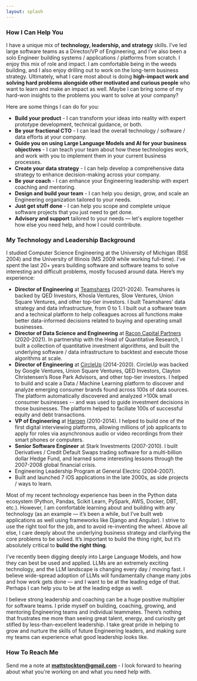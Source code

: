 ```yaml
---
layout: splash
---
```


### How I Can Help You

I have a unique mix of **technology, leadership, and strategy** skills. I’ve led large software teams as a Director/VP of Engineering, and I’ve also been a solo Engineer building systems / applications / platforms from scratch. I enjoy this mix of role and impact. I am comfortable being in the weeds building, and I also enjoy drilling out to work on the long-term business strategy. Ultimately, what I care most about is doing **high-impact work and solving hard problems alongside other motivated and curious people** who want to learn and make an impact as well. Maybe I can bring some of my hard-won insights to the problems you want to solve at your company?

Here are some things I can do for you:

- **Build your product** - I can transform your ideas into reality with expert prototype development, technical guidance, or both.
- **Be your fractional CTO** - I can lead the overall technology / software / data efforts at your company.
- **Guide you on using Large Language Models and AI for your business objectives** - I can teach your team about how these technologies work, and work with you to implement them in your current business processes.
- **Create your data strategy** - I can help develop a comprehensive data strategy to enhance decision-making across your company. 
- **Be your coach** - I can enhance your Engineering leadership with expert coaching and mentoring.
- **Design and build your team** - I can help you design, grow, and scale an Engineering organization tailored to your needs.
- **Just get stuff done** - I can help you scope and complete unique software projects that you just need to get done.
- **Advisory and support** tailored to your needs — let's explore together how else you need help, and how I could contribute.

### My Technology and Leadership Background

I studied Computer Science Engineering at the University of Michigan (BSE 2004) and the University of Illinois (MS 2009 while working full-time). I’ve spent the last 20+ years building software and software teams to solve interesting and difficult problems, mostly focused around data. Here’s my experience:

- **Director of Engineering** at [Teamshares](https://www.teamshares.com/) (2021-2024). Teamshares is backed by QED Investors, Khosla Ventures, Slow Ventures, Union Square Ventures, and other top-tier investors. I built Teamshares’ data strategy and data infrastructure, from 0 to 1. I built out a software team and a technical platform to help colleagues across all functions make better data-informed decisions related to buying and operating small businesses.
- **Director of Data Science and Engineering** at [Racon Capital Partners](https://raconcapital.com/) (2020-2021). In partnership with the Head of Quantitative Research, I built a collection of quantitative investment algorithms, and built the underlying software / data infrastructure to backtest and execute those algorithms at scale.
- **Director of Engineering** at [CircleUp](https://circleup.com/) (2014-2020). CircleUp was backed by Google Ventures, Union Square Ventures, QED Investors, Clayton Christensen’s Rose Park Advisors, and other top-tier investors. I helped to build and scale a Data / Machine Learning platform to discover and analyze emerging consumer brands found across 100s of data sources. The platform automatically discovered and analyzed >100k small consumer businesses -- and was used to guide investment decisions in those businesses. The platform helped to faciliate 100s of successful equity and debt transactions.
- **VP of Engineering** at [Harqen](https://www.harqen.com/) (2010-2014). I helped to build one of the first digital interviewing platforms, allowing millions of job applicants to apply for roles via asynchronous audio or video recordings from their smart phones or computers.
- **Senior Software Engineer** at Stark Investments (2007-2010). I built Derivatives / Credit Default Swaps trading software for a multi-billion dollar Hedge Fund, and learned some interesting lessons through the 2007-2008 global financial crisis.
- Engineering Leadership Program at General Electric (2004-2007).
- Built and launched 7 iOS applications in the late 2000s, as side projects / ways to learn.

Most of my recent technology experience has been in the Python data ecosystem (Python, Pandas, Scikit Learn, PySpark, AWS, Docker, DBT, etc.). However, I am comfortable learning about and building with any technology (as an example — it’s been a while, but I’ve built web applications as well using frameworks like Django and Angular). I strive to use the right tool for the job, and to avoid re-inventing the wheel. Above all else, I care deeply about the underlying business strategy and clarifying the core problems to be solved. It’s important to build the thing right, but it’s absolutely critical to **build the right thing**.

I’ve recently been digging deeply into Large Language Models, and how they can best be used and applied. LLMs are an extremely exciting technology, and the LLM landscape is changing every day / moving fast. I believe wide-spread adoption of LLMs will fundamentally change many jobs and how work gets done — and I want to be at the leading edge of that. Perhaps I can help you to be at the leading edge as well.

I believe strong leadership and coaching can be a huge positive multiplier for software teams. I pride myself on building, coaching, growing, and mentoring Engineering teams and individual teammates. There’s nothing that frustrates me more than seeing great talent, energy, and curiosity get stifled by less-than-excellent leadership. I take great pride in helping to grow and nurture the skills of future Engineering leaders, and making sure my teams can experience what good leadership looks like.


### How To Reach Me

Send me a note at **mattstockton@gmail.com** - I look forward to hearing about what you're working on and what you need help with.